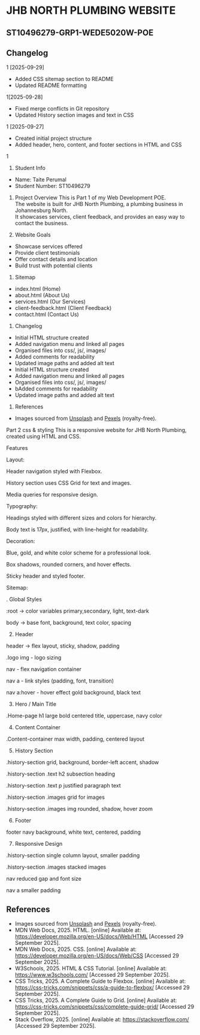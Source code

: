 # JHB NORTH PLUMBING WEBSITE
## ST10496279-GRP1-WEDE5020W-POE

## Changelog

1 [2025-09-29]
- Added CSS sitemap section to README
- Updated README formatting

1[2025-09-28]
- Fixed merge conflicts in Git repository
- Updated History section images and text in CSS

1 [2025-09-27]
- Created initial project structure
- Added header, hero, content, and footer sections in HTML and CSS

1

1. Student Info

- Name: Taite Perumal
- Student Number: ST10496279

1. Project Overview
   This is Part 1 of my Web Development POE.  
   The website is built for JHB North Plumbing, a plumbing business in Johannesburg North.  
   It showcases services, client feedback, and provides an easy way to contact the business.

1. Website Goals

- Showcase services offered
- Provide client testimonials
- Offer contact details and location
- Build trust with potential clients

1. Sitemap

- index.html (Home)
- about.html (About Us)
- services.html (Our Services)
- client-feedback.html (Client Feedback)
- contact.html (Contact Us)

1. Changelog

-  Initial HTML structure created
-  Added navigation menu and linked all pages
-  Organised files into css/, js/, images/
-  Added comments for readability
-  Updated image paths and added alt text
-  Initial HTML structure created
-  Added navigation menu and linked all pages
-  Organised files into css/, js/, images/
-   bAdded comments for readability
-  Updated image paths and added alt text

1. References

- Images sourced from [Unsplash](https://unsplash.com) and [Pexels](https://pexels.com) (royalty-free).


Part 2 css & styling
This is a responsive website for JHB North Plumbing, created using HTML and CSS.

Features

Layout:

Header navigation styled with Flexbox.

History section uses CSS Grid for text and images.

Media queries for responsive design.

Typography:

Headings styled with different sizes and colors for hierarchy.

Body text is 17px, justified, with line-height for readability.

Decoration:

Blue, gold, and white color scheme for a professional look.

Box shadows, rounded corners, and hover effects.

Sticky header and styled footer.


Sitemap: 

. Global Styles

:root → color variables primary,secondary, light, text-dark

body → base font, background, text color, spacing

2. Header

header → flex layout, sticky, shadow, padding

.logo img - logo sizing

nav - flex navigation container

nav a - link styles (padding, font, transition)

nav a:hover - hover effect gold background, black text

3. Hero / Main Title

.Home-page h1 large bold centered title, uppercase, navy color

4. Content Container

.Content-container max width, padding, centered layout

5. History Section

.history-section  grid, background, border-left accent, shadow

.history-section .text h2  subsection heading

.history-section .text p  justified paragraph text

.history-section .images  grid for images

.history-section .images img  rounded, shadow, hover zoom

6. Footer

footer  navy background, white text, centered, padding

7. Responsive Design 

.history-section  single column layout, smaller padding

.history-section .images  stacked images

nav reduced gap and font size

nav a smaller padding

## References

- Images sourced from [Unsplash](https://unsplash.com) and [Pexels](https://pexels.com) (royalty-free).
- MDN Web Docs, 2025. HTML. [online] Available at: <https://developer.mozilla.org/en-US/docs/Web/HTML> [Accessed 29 September 2025].
- MDN Web Docs, 2025. CSS. [online] Available at: <https://developer.mozilla.org/en-US/docs/Web/CSS> [Accessed 29 September 2025].
- W3Schools, 2025. HTML & CSS Tutorial. [online] Available at: <https://www.w3schools.com/> [Accessed 29 September 2025].
- CSS Tricks, 2025. A Complete Guide to Flexbox. [online] Available at: <https://css-tricks.com/snippets/css/a-guide-to-flexbox/> [Accessed 29 September 2025].
- CSS Tricks, 2025. A Complete Guide to Grid. [online] Available at: <https://css-tricks.com/snippets/css/complete-guide-grid/> [Accessed 29 September 2025].
- Stack Overflow, 2025. [online] Available at: <https://stackoverflow.com/> [Accessed 29 September 2025].


